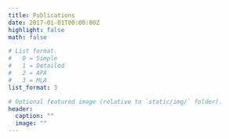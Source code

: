 ```yaml
---
title: Publications
date: 2017-01-01T00:00:00Z
highlight: false
math: false

# List format.
#   0 = Simple
#   1 = Detailed
#   2 = APA
#   3 = MLA
list_format: 3

# Optional featured image (relative to `static/img/` folder).
header:
  caption: ""
  image: ""
---
```

